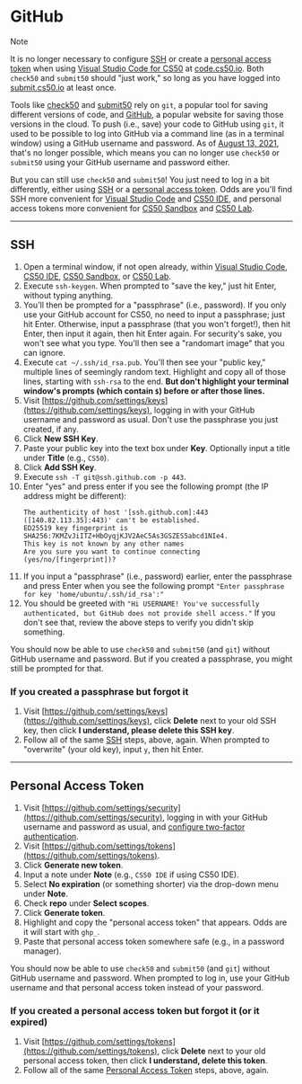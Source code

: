 # GitHub

<div class="admonition note">
<p class="first admonition-title">
Note
</p>
<p class="last">
It is no longer necessary to configure <a href="#ssh">SSH</a> or create a <a href="#personal-access-token">personal access token</a> when using <a href="/code/">Visual Studio Code for CS50</a> at <a href="https://code.cs50.io/">code.cs50.io</a>. Both <code class="docutils literal notranslate"><span class="pre">check50</span></code> and <code class="docutils literal notranslate"><span class="pre">submit50</span></code> should "just work," so long as you have logged into <a href="https://submit.cs50.io/">submit.cs50.io</a> at least once.
</p>
</div>

Tools like [check50](https://cs50.readthedocs.io/projects/check50/en/latest/) and [submit50](/submit50/) rely on `git`, a popular tool for saving different versions of code, and [GitHub](https://github.com/), a popular website for saving those versions in the cloud. To push (i.e., save) your code to GitHub using `git`, it used to be possible to log into GitHub via a command line (as in a terminal window) using a GitHub username and password. As of [August 13, 2021](https://github.blog/2020-12-15-token-authentication-requirements-for-git-operations/), that's no longer possible, which means you can no longer use `check50` or `submit50` using your GitHub username and password either.

But you can still use `check50` and `submit50`! You just need to log in a bit differently, either using [SSH](#ssh) or a [personal access token](#personal-access-token). Odds are you'll find SSH more convenient for [Visual Studio Code](/code/) and [CS50 IDE](/ide/index), and personal access tokens more convenient for [CS50 Sandbox](/sandbox/) and [CS50 Lab](/lab/).

***

## SSH

1. Open a terminal window, if not open already, within [Visual Studio Code](/code/), [CS50 IDE](/ide/index), [CS50 Sandbox](/sandbox/), or [CS50 Lab](/lab/).
1. Execute `ssh-keygen`. When prompted to "save the key," just hit Enter, without typing anything.
1. You'll then be prompted for a "passphrase" (i.e., password). If you only use your GitHub account for CS50, no need to input a passphrase; just hit Enter. Otherwise, input a passphrase (that you won't forget!), then hit Enter, then input it again, then hit Enter again. For security's sake, you won't see what you type. You'll then see a "randomart image" that you can ignore.
1. Execute `cat ~/.ssh/id_rsa.pub`. You'll then see your "public key," multiple lines of seemingly random text. Highlight and copy all of those lines, starting with `ssh-rsa` to the end. **But don't highlight your terminal window's prompts (which contain `$`) before or after those lines.**
1. Visit [https://github.com/settings/keys](https://github.com/settings/keys), logging in with your GitHub username and password as usual. Don't use the passphrase you just created, if any.
1. Click **New SSH Key**.
1. Paste your public key into the text box under **Key**. Optionally input a title under **Title** (e.g., `CS50`).
1. Click **Add SSH Key**.
1. Execute `ssh -T git@ssh.github.com -p 443`.
1. Enter "yes" and press enter if you see the following prompt (the IP address might be different):
    ```
    The authenticity of host '[ssh.github.com]:443 ([140.82.113.35]:443)' can't be established.
    ED25519 key fingerprint is SHA256:7KMZvJiITZ+HbOyqjKJV2AeC5As3GSZES5abcd1NIe4.
    This key is not known by any other names
    Are you sure you want to continue connecting (yes/no/[fingerprint])?
    ```
1. If you input a "passphrase" (i.e., password) earlier, enter the passphrase and press Enter when you see the following prompt  `"Enter passphrase for key 'home/ubuntu/.ssh/id_rsa':"`
1. You should be greeted with `"Hi USERNAME! You've successfully authenticated, but GitHub does not provide shell access."`  If you don't see that, review the above steps to verify you didn't skip something.

You should now be able to use `check50` and `submit50` (and `git`) without GitHub username and password. But if you created a passphrase, you might still be prompted for that.

### If you created a passphrase but forgot it

1. Visit [https://github.com/settings/keys](https://github.com/settings/keys), click **Delete** next to your old SSH key, then click **I understand, please delete this SSH key**.
1. Follow all of the same [SSH](#ssh) steps, above, again. When prompted to "overwrite" (your old key), input `y`, then hit Enter.

***

## Personal Access Token

1. Visit [https://github.com/settings/security](https://github.com/settings/security), logging in with your GitHub username and password as usual, and [configure two-factor authentication](https://docs.github.com/en/github/authenticating-to-github/securing-your-account-with-two-factor-authentication-2fa/configuring-two-factor-authentication).
1. Visit [https://github.com/settings/tokens](https://github.com/settings/tokens).
1. Click **Generate new token**.
1. Input a note under **Note** (e.g., `CS50 IDE` if using CS50 IDE).
1. Select **No expiration** (or something shorter) via the drop-down menu under **Note**.
1. Check **repo** under **Select scopes**.
1. Click **Generate token**.
1. Highlight and copy the "personal access token" that appears. Odds are it will start with `ghp_`.
1. Paste that personal access token somewhere safe (e.g., in a password manager).

You should now be able to use `check50` and `submit50` (and `git`) without GitHub username and password. When prompted to log in, use your GitHub username and that personal access token instead of your password.

### If you created a personal access token but forgot it (or it expired)

1. Visit [https://github.com/settings/tokens](https://github.com/settings/tokens), click **Delete** next to your old personal access token, then click **I understand, delete this token**.
1. Follow all of the same [Personal Access Token](#personal-access-token) steps, above, again.
